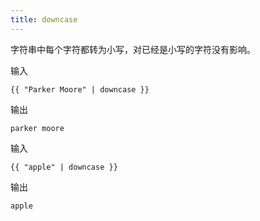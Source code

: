 ```yaml
---
title: downcase
---
```


字符串中每个字符都转为小写，对已经是小写的字符没有影响。

输入
```liquid
{{ "Parker Moore" | downcase }}
```

输出
```text
parker moore
```

输入
```liquid
{{ "apple" | downcase }}
```

输出
```text
apple
```
